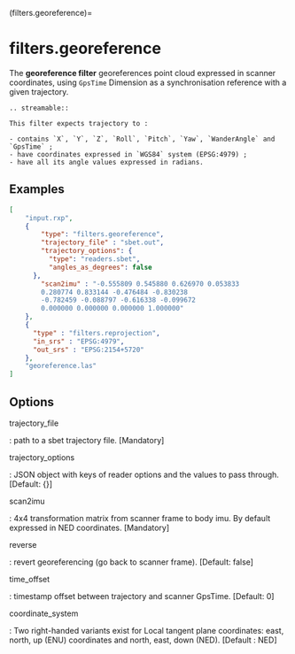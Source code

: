 (filters.georeference)=

# filters.georeference

The **georeference filter** georeferences point cloud expressed in scanner coordinates,
using `GpsTime` Dimension as a synchronisation reference with a given trajectory.

```{eval-rst}
.. streamable::
```

```{note}
This filter expects trajectory to :

- contains `X`, `Y`, `Z`, `Roll`, `Pitch`, `Yaw`, `WanderAngle` and `GpsTime` ;
- have coordinates expressed in `WGS84` system (EPSG:4979) ;
- have all its angle values expressed in radians.
```

## Examples

```json
[
    "input.rxp",
    {
        "type": "filters.georeference",
        "trajectory_file" : "sbet.out",
        "trajectory_options": {
          "type": "readers.sbet",
          "angles_as_degrees": false
      },
        "scan2imu" : "-0.555809 0.545880 0.626970 0.053833
        0.280774 0.833144 -0.476484 -0.830238
        -0.782459 -0.088797 -0.616338 -0.099672
        0.000000 0.000000 0.000000 1.000000"
    },
    {
      "type" : "filters.reprojection",
      "in_srs" : "EPSG:4979",
      "out_srs" : "EPSG:2154+5720"
    },
    "georeference.las"
]
```

## Options

trajectory_file

: path to a sbet trajectory file. \[Mandatory\]

trajectory_options

: JSON object with keys of reader options and the values to pass through. \[Default: {}\]

scan2imu

: 4x4 transformation matrix from scanner frame to body imu. By default expressed in NED coordinates. \[Mandatory\]

reverse

: revert georeferencing (go back to scanner frame). \[Default: false\]

time_offset

: timestamp offset between trajectory and scanner GpsTime. \[Default: 0\]

coordinate_system

: Two right-handed variants exist for Local tangent plane coordinates: east, north, up (ENU) coordinates and north, east, down (NED). \[Default : NED\]

```{include} filter_opts.md
```

